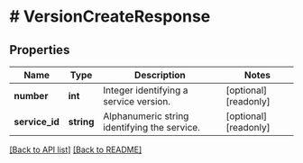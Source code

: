 # # VersionCreateResponse

## Properties

Name | Type | Description | Notes
------------ | ------------- | ------------- | -------------
**number** | **int** | Integer identifying a service version. | [optional] [readonly]
**service_id** | **string** | Alphanumeric string identifying the service. | [optional] [readonly]

[[Back to API list]](../../README.md#endpoints) [[Back to README]](../../README.md)
